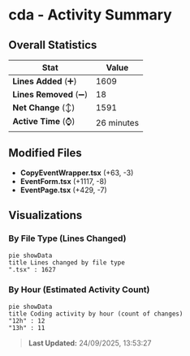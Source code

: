 # cda - Activity Summary 

## Overall Statistics

| Stat                   | Value                                                             |
| ---------------------- | ----------------------------------------------------------------- |
| **Lines Added** (➕)   | 1609                                          |
| **Lines Removed** (➖) | 18                                        |
| **Net Change** (↕)    | 1591                |
| **Active Time** (⌚)   | 26 minutes |


## Modified Files
- **CopyEventWrapper.tsx** (+63, -3)
- **EventForm.tsx** (+1117, -8)
- **EventPage.tsx** (+429, -7)

## Visualizations

### By File Type (Lines Changed)

```mermaid
pie showData
title Lines changed by file type
".tsx" : 1627
```

### By Hour (Estimated Activity Count)

```mermaid
pie showData
title Coding activity by hour (count of changes)
"12h" : 12
"13h" : 11
```


> **Last Updated:** 24/09/2025, 13:53:27